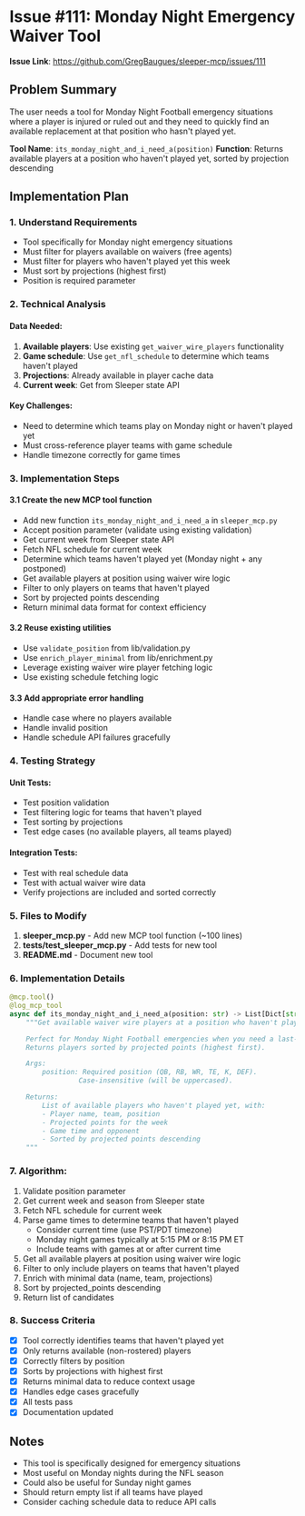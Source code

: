 # Issue #111: Monday Night Emergency Waiver Tool

**Issue Link**: https://github.com/GregBaugues/sleeper-mcp/issues/111

## Problem Summary

The user needs a tool for Monday Night Football emergency situations where a player is injured or ruled out and they need to quickly find an available replacement at that position who hasn't played yet.

**Tool Name**: `its_monday_night_and_i_need_a(position)`
**Function**: Returns available players at a position who haven't played yet, sorted by projection descending

## Implementation Plan

### 1. Understand Requirements
- Tool specifically for Monday night emergency situations
- Must filter for players available on waivers (free agents)
- Must filter for players who haven't played yet this week
- Must sort by projections (highest first)
- Position is required parameter

### 2. Technical Analysis

#### Data Needed:
1. **Available players**: Use existing `get_waiver_wire_players` functionality
2. **Game schedule**: Use `get_nfl_schedule` to determine which teams haven't played
3. **Projections**: Already available in player cache data
4. **Current week**: Get from Sleeper state API

#### Key Challenges:
- Need to determine which teams play on Monday night or haven't played yet
- Must cross-reference player teams with game schedule
- Handle timezone correctly for game times

### 3. Implementation Steps

#### 3.1 Create the new MCP tool function
- Add new function `its_monday_night_and_i_need_a` in `sleeper_mcp.py`
- Accept position parameter (validate using existing validation)
- Get current week from Sleeper state API
- Fetch NFL schedule for current week
- Determine which teams haven't played yet (Monday night + any postponed)
- Get available players at position using waiver wire logic
- Filter to only players on teams that haven't played
- Sort by projected points descending
- Return minimal data format for context efficiency

#### 3.2 Reuse existing utilities
- Use `validate_position` from lib/validation.py
- Use `enrich_player_minimal` from lib/enrichment.py
- Leverage existing waiver wire player fetching logic
- Use existing schedule fetching logic

#### 3.3 Add appropriate error handling
- Handle case where no players available
- Handle invalid position
- Handle schedule API failures gracefully

### 4. Testing Strategy

#### Unit Tests:
- Test position validation
- Test filtering logic for teams that haven't played
- Test sorting by projections
- Test edge cases (no available players, all teams played)

#### Integration Tests:
- Test with real schedule data
- Test with actual waiver wire data
- Verify projections are included and sorted correctly

### 5. Files to Modify

1. **sleeper_mcp.py** - Add new MCP tool function (~100 lines)
2. **tests/test_sleeper_mcp.py** - Add tests for new tool
3. **README.md** - Document new tool

### 6. Implementation Details

```python
@mcp.tool()
@log_mcp_tool
async def its_monday_night_and_i_need_a(position: str) -> List[Dict[str, Any]]:
    """Get available waiver wire players at a position who haven't played yet this week.

    Perfect for Monday Night Football emergencies when you need a last-minute replacement.
    Returns players sorted by projected points (highest first).

    Args:
        position: Required position (QB, RB, WR, TE, K, DEF).
                 Case-insensitive (will be uppercased).

    Returns:
        List of available players who haven't played yet, with:
        - Player name, team, position
        - Projected points for the week
        - Game time and opponent
        - Sorted by projected points descending
    """
```

### 7. Algorithm:
1. Validate position parameter
2. Get current week and season from Sleeper state
3. Fetch NFL schedule for current week
4. Parse game times to determine teams that haven't played
   - Consider current time (use PST/PDT timezone)
   - Monday night games typically at 5:15 PM or 8:15 PM ET
   - Include teams with games at or after current time
5. Get all available players at position using waiver wire logic
6. Filter to only include players on teams that haven't played
7. Enrich with minimal data (name, team, projections)
8. Sort by projected_points descending
9. Return list of candidates

### 8. Success Criteria

- [x] Tool correctly identifies teams that haven't played yet
- [x] Only returns available (non-rostered) players
- [x] Correctly filters by position
- [x] Sorts by projections with highest first
- [x] Returns minimal data to reduce context usage
- [x] Handles edge cases gracefully
- [x] All tests pass
- [x] Documentation updated

## Notes

- This tool is specifically designed for emergency situations
- Most useful on Monday nights during the NFL season
- Could also be useful for Sunday night games
- Should return empty list if all teams have played
- Consider caching schedule data to reduce API calls